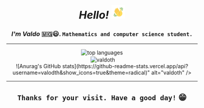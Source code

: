 <h1 align="center"><em>Hello!</em> <img src="assets/wave.gif" alt="hand wave" width="36" height="36"></h1>
<h3 align="center"><b><em>I'm Valdo</em></b> 🇲🇬️😃️. <code>Mathematics and computer science student.</code></h3>
<hr>
    <div>
        <div align="center"><img src="[![Top Langs](https://github-readme-stats.vercel.app/api/top-langs/?username=valdoth&langs_count=15)](https://github.com/anuraghazra/github-readme-stats)" alt="top languages"></div>
            <div align="center">&nbsp;<img align="center" src="https://github-readme-stats.vercel.app/api?username=valdoth&show_icons=true&locale=en" alt="valdoth" /></div>
        <div align="center">![Anurag's GitHub stats](https://github-readme-stats.vercel.app/api?username=valodth&show_icons=true&theme=radical)" alt="valdoth" /> </div>
    </div>
<hr>

<h2 align="center"><code>Thanks for your visit. Have a good day!</code> 😁️</h1>
